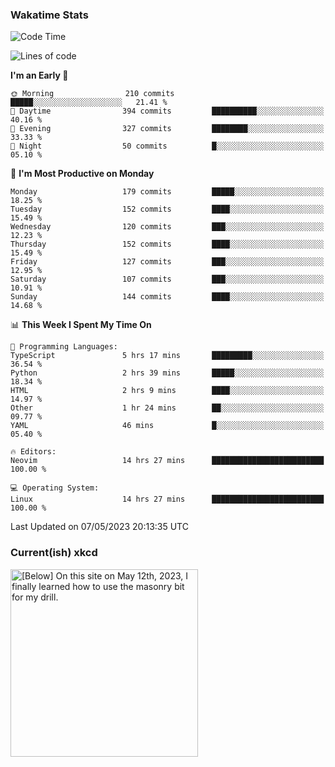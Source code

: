 ### Wakatime Stats
<!--START_SECTION:waka-->
![Code Time](http://img.shields.io/badge/Code%20Time-1%2C637%20hrs%2019%20mins-blue)

![Lines of code](https://img.shields.io/badge/From%20Hello%20World%20I%27ve%20Written-652.7%20thousand%20lines%20of%20code-blue)

**I'm an Early 🐤** 

```text
🌞 Morning                210 commits         █████░░░░░░░░░░░░░░░░░░░░   21.41 % 
🌆 Daytime                394 commits         ██████████░░░░░░░░░░░░░░░   40.16 % 
🌃 Evening                327 commits         ████████░░░░░░░░░░░░░░░░░   33.33 % 
🌙 Night                  50 commits          █░░░░░░░░░░░░░░░░░░░░░░░░   05.10 % 
```
📅 **I'm Most Productive on Monday** 

```text
Monday                   179 commits         █████░░░░░░░░░░░░░░░░░░░░   18.25 % 
Tuesday                  152 commits         ████░░░░░░░░░░░░░░░░░░░░░   15.49 % 
Wednesday                120 commits         ███░░░░░░░░░░░░░░░░░░░░░░   12.23 % 
Thursday                 152 commits         ████░░░░░░░░░░░░░░░░░░░░░   15.49 % 
Friday                   127 commits         ███░░░░░░░░░░░░░░░░░░░░░░   12.95 % 
Saturday                 107 commits         ███░░░░░░░░░░░░░░░░░░░░░░   10.91 % 
Sunday                   144 commits         ████░░░░░░░░░░░░░░░░░░░░░   14.68 % 
```


📊 **This Week I Spent My Time On** 

```text
💬 Programming Languages: 
TypeScript               5 hrs 17 mins       █████████░░░░░░░░░░░░░░░░   36.54 % 
Python                   2 hrs 39 mins       █████░░░░░░░░░░░░░░░░░░░░   18.34 % 
HTML                     2 hrs 9 mins        ████░░░░░░░░░░░░░░░░░░░░░   14.97 % 
Other                    1 hr 24 mins        ██░░░░░░░░░░░░░░░░░░░░░░░   09.77 % 
YAML                     46 mins             █░░░░░░░░░░░░░░░░░░░░░░░░   05.40 % 

🔥 Editors: 
Neovim                   14 hrs 27 mins      █████████████████████████   100.00 % 

💻 Operating System: 
Linux                    14 hrs 27 mins      █████████████████████████   100.00 % 
```


 Last Updated on 07/05/2023 20:13:35 UTC
<!--END_SECTION:waka-->

### Current(ish) xkcd
<a id="xkcd-a" title="[Below] On this site on May 12th, 2023, I finally learned how to use the masonry bit for my drill." href="https://www.xkcd.com" target="_blank">
        <img align="center" id="xkcd-img" src="https://imgs.xkcd.com/comics/commemorative_plaque.png" alt="[Below] On this site on May 12th, 2023, I finally learned how to use the masonry bit for my drill." height=300 />
</a>

